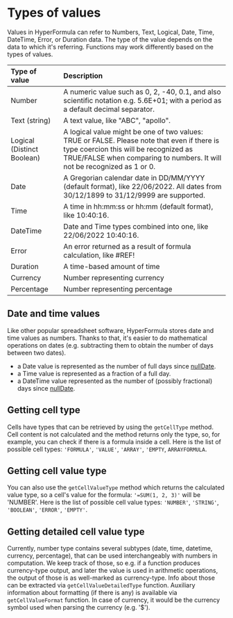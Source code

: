 # Types of values

Values in HyperFormula can refer to Numbers, Text, Logical, Date, Time,
DateTime, Error, or Duration data.  The type of the value depends on
the data to which it's referring. Functions may work differently based
on the types of values.

| Type of value              | Description                                                                                                                                                                                                      |
|:---------------------------|:-----------------------------------------------------------------------------------------------------------------------------------------------------------------------------------------------------------------|
| Number                     | A numeric value such as 0, 2, -40, 0.1, and also scientific notation e.g. 5.6E+01; with a period as a default decimal separator.                                                                                 |
| Text (string)              | A text value, like "ABC", "apollo".                                                                                                                                                                              |
| Logical (Distinct Boolean) | A logical value might be one of two values: TRUE or FALSE. Please note that even if there is type coercion this will be recognized as TRUE/FALSE when comparing to numbers. It will not be recognized as 1 or 0. |
| Date                       | A Gregorian calendar date in DD/MM/YYYY (default format), like 22/06/2022. All dates from 30/12/1899 to 31/12/9999 are supported.                                                                                |
| Time                       | A time in hh:mm:ss or hh:mm (default format), like 10:40:16.                                                                                                                                                     |
| DateTime                   | Date and Time types combined into one, like 22/06/2022 10:40:16.                                                                                                                                                 |
| Error                      | An error returned as a result of formula calculation, like #REF!                                                                                                                                                 |
| Duration                   | A time-based amount of time                                                                                                                                                                                      |
| Currency                   | Number representing currency                                                                                                                                                                                     |
| Percentage                 | Number representing percentage                                                                                                                                                                                   |

## Date and time values

Like other popular spreadsheet software, HyperFormula stores date and time values as numbers. Thanks to that, it's easier to do mathematical operations on dates (e.g. subtracting them to obtain the number of days between two dates).
- a Date value is represented as the number of full days since [nullDate](../api/interfaces/configparams.md#nulldate).
- a Time value is represented as a fraction of a full day.
- a DateTime value represented as the number of (possibly fractional) days since [nullDate](../api/interfaces/configparams.md#nulldate).

## Getting cell type

Cells have types that can be retrieved by using the `getCellType`
method. Cell content is not calculated and the method returns only
the type, so, for example, you can check if there is a formula inside
a cell. Here is the list of possible cell types: `'FORMULA'`, `'VALUE'`,
`'ARRAY'`, `'EMPTY`, `ARRAYFORMULA`.

## Getting cell value type

You can also use the `getCellValueType` method which returns
the calculated value type, so a cell's value for the formula:
`'=SUM(1, 2, 3)'` will be 'NUMBER'. Here is the list of possible cell value
types: `'NUMBER'`, `'STRING'`, `'BOOLEAN'`, `'ERROR'`, `'EMPTY'`.

## Getting detailed cell value type

Currently, number type contains several subtypes (date, time, datetime, currency, percentage),
that can be used interchangeably with numbers in computation. We keep track of those, so e.g. if
a function produces currency-type output, and later the value is used in arithmetic operations,
the output of those is as well-marked as currency-type. Info about those can be extracted via `getCellValueDetailedType` function.
Auxiliary information about formatting (if there is any) is available via `getCellValueFormat` function. In case of currency, it would be
the currency symbol used when parsing the currency (e.g. '$').
